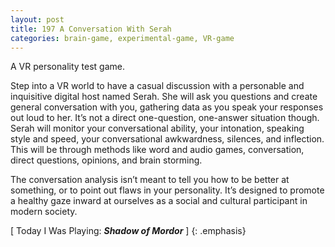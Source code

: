 ```yaml
---
layout: post
title: 197 A Conversation With Serah
categories: brain-game, experimental-game, VR-game
---
```

A VR personality test game.

Step into a VR world to have a casual discussion with a personable and inquisitive digital host named Serah.  She will ask you questions and create general conversation with you,  gathering data as you speak your responses out loud to her.  It’s not a direct one-question, one-answer situation though.  Serah will monitor your conversational ability, your intonation, speaking style and speed, your conversational awkwardness, silences, and inflection.  This will be through methods like word and audio games, conversation, direct questions, opinions, and brain storming.

The conversation analysis isn’t meant to tell you how to be better at something, or to point out flaws in your personality.  It’s designed to promote a healthy gaze inward at ourselves as a social and cultural participant in modern society.

[ Today I Was Playing: ***Shadow of Mordor*** ]
{: .emphasis}

